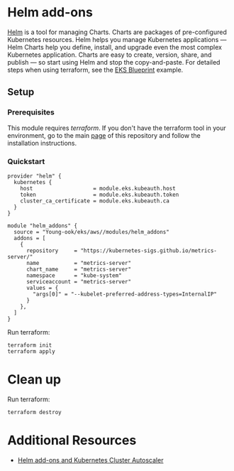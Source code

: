 # Helm add-ons

[Helm](https://helm.sh/) is a tool for managing Charts. Charts are packages of pre-configured Kubernetes resources. Helm helps you manage Kubernetes applications — Helm Charts help you define, install, and upgrade even the most complex Kubernetes application. Charts are easy to create, version, share, and publish — so start using Helm and stop the copy-and-paste. For detailed steps when using terraform, see the [EKS Blueprint](https://github.com/Young-ook/terraform-aws-eks/tree/main/examples/blueprint) example. 

## Setup
### Prerequisites
This module requires *terraform*. If you don't have the terraform tool in your environment, go to the main [page](https://github.com/Young-ook/terraform-aws-eks) of this repository and follow the installation instructions.

### Quickstart
```
provider "helm" {
  kubernetes {
    host                   = module.eks.kubeauth.host
    token                  = module.eks.kubeauth.token
    cluster_ca_certificate = module.eks.kubeauth.ca
  }
}

module "helm_addons" {
  source = "Young-ook/eks/aws//modules/helm_addons"
  addons = [
    {
      repository     = "https://kubernetes-sigs.github.io/metrics-server/"
      name           = "metrics-server"
      chart_name     = "metrics-server"
      namespace      = "kube-system"
      serviceaccount = "metrics-server"
      values = {
        "args[0]" = "--kubelet-preferred-address-types=InternalIP"
      }
    },
  ]
}
```
Run terraform:
```
terraform init
terraform apply
```

# Clean up
Run terraform:
```
terraform destroy
```

# Additional Resources
- [Helm add-ons and Kubernetes Cluster Autoscaler](https://docs.aws.amazon.com/prescriptive-guidance/latest/containers-provision-eks-clusters-terraform/helm-add-ons.html)
